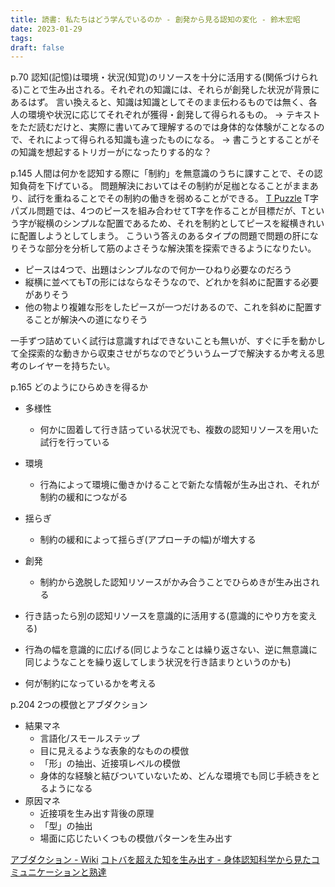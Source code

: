 ```yaml
---
title: 読書: 私たちはどう学んでいるのか - 創発から見る認知の変化 - 鈴木宏昭
date: 2023-01-29
tags:
draft: false
---
```


p.70 認知(記憶)は環境・状況(知覚)のリソースを十分に活用する(関係づけられる)ことで生み出される。それぞれの知識には、それらが創発した状況が背景にあるはず。
言い換えると、知識は知識としてそのまま伝わるものでは無く、各人の環境や状況に応じてそれぞれが獲得・創発して得られるもの。
-> テキストをただ読むだけと、実際に書いてみて理解するのでは身体的な体験がことなるので、それによって得られる知識も違ったものになる。
-> 書こうとすることがその知識を想起するトリガーがになったりする的な？


p.145
人間は何かを認知する際に「制約」を無意識のうちに課すことで、その認知負荷を下げている。
問題解決においてはその制約が足枷となることがままあり、試行を重ねることでその制約の働きを弱めることができる。
[T Puzzle](https://en.wikipedia.org/wiki/T_puzzle)
T字パズル問題では、4つのピースを組み合わせてT字を作ることが目標だが、Tという字が縦横のシンプルな配置であるため、それを制約としてピースを縦横きれいに配置しようとしてしまう。
こういう答えのあるタイプの問題で問題の肝になりそうな部分を分析して筋のよさそうな解決策を探索できるようになりたい。

- ピースは4つで、出題はシンプルなので何か一ひねり必要なのだろう
- 縦横に並べてもTの形にはならなそうなので、どれかを斜めに配置する必要がありそう
- 他の物より複雑な形をしたピースが一つだけあるので、これを斜めに配置することが解決への道になりそう

一手ずつ詰めていく試行は意識すればできないことも無いが、すぐに手を動かして全探索的な動きから収束させがちなのでどういうムーブで解決するか考える思考のレイヤーを持ちたい。


p.165
どのようにひらめきを得るか
- 多様性
    - 何かに固着して行き詰っている状況でも、複数の認知リソースを用いた試行を行っている
- 環境
    - 行為によって環境に働きかけることで新たな情報が生み出され、それが制約の緩和につながる
- 揺らぎ
    - 制約の緩和によって揺らぎ(アプローチの幅)が増大する
- 創発
    - 制約から逸脱した認知リソースがかみ合うことでひらめきが生み出される

- 行き詰ったら別の認知リソースを意識的に活用する(意識的にやり方を変える)
- 行為の幅を意識的に広げる(同じようなことは繰り返さない、逆に無意識に同じようなことを繰り返してしまう状況を行き詰まりというのかも)
- 何が制約になっているかを考える


p.204
2つの模倣とアブダクション

- 結果マネ
    - 言語化/スモールステップ
    - 目に見えるような表象的なものの模倣
    - 「形」の抽出、近接項レベルの模倣
    - 身体的な経験と結びついていないため、どんな環境でも同じ手続きをとるようになる
- 原因マネ
    - 近接項を生み出す背後の原理
    - 「型」の抽出
    - 場面に応じたいくつもの模倣パターンを生み出す

[アブダクション - Wiki](https://ja.wikipedia.org/wiki/%E3%82%A2%E3%83%96%E3%83%80%E3%82%AF%E3%82%B7%E3%83%A7%E3%83%B3)
[コトバを超えた知を生み出す - 身体認知科学から見たコミュニケーションと熟達](https://www.jstage.jst.go.jp/article/soshikikagaku/49/4/49_4/_pdf/-char/ja)


